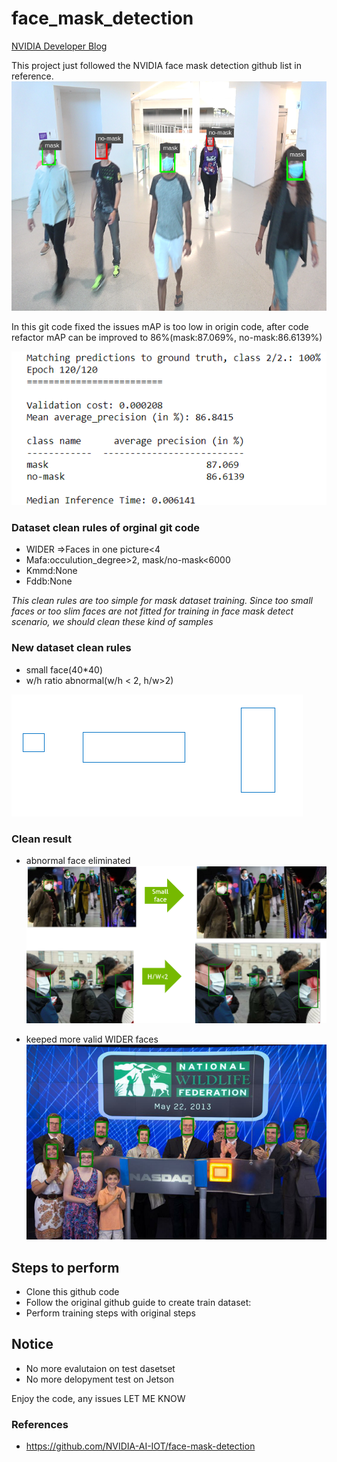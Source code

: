 # face_mask_detection

[NVIDIA Developer Blog](https://developer.nvidia.com/blog/implementing-a-real-time-ai-based-face-mask-detector-application-for-covid-19/)

This project just followed the NVIDIA face mask detection github list in reference.
![alt text](images/face-mask-detect-output.png "Output from Face Mask Detection Application")

In this git code fixed the issues mAP is too low in origin code, after code refactor mAP can be improved to 86%(mask:87.069%, no-mask:86.6139%)

![alt text](images/mAP_improve.png "Output from Face Mask Detection Application")


### Dataset clean rules of orginal git code
- WIDER =>Faces in one picture<4
- Mafa:occulution_degree>2,  mask/no-mask<6000
- Kmmd:None
- Fddb:None


*This clean rules are too simple for mask dataset training.
Since too small faces or too slim faces are not fitted for training in face mask detect scenario, we should clean these kind of samples*

### New dataset clean rules
- small face(40*40)
- w/h ratio abnormal(w/h < 2, h/w>2)

![alt text](images/clean_rules.png "Output from Face Mask Detection Application")

### Clean result
- abnormal face eliminated
![alt text](images/clean_result.png "Output from Face Mask Detection Application")

- keeped more valid WIDER faces
![alt text](images/wider_face.png "Output from Face Mask Detection Application")

## Steps to perform

- Clone this github code
- Follow the original github guide to create train dataset:
- Perform training steps with original steps

## Notice
- No more evalutaion on test dasetset
- No more delopyment test on Jetson

Enjoy the code, any issues LET ME KNOW

### References
- https://github.com/NVIDIA-AI-IOT/face-mask-detection

